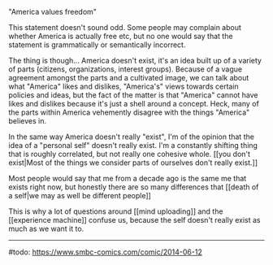 "America values freedom"

This statement doesn't sound odd. Some people may complain about whether America is actually free etc, but no one would say that the statement is grammatically or semantically incorrect.

The thing is though... America doesn't exist, it's an idea built up of a variety of parts (citizens, organizations, interest groups). Because of a vague agreement amongst the parts and a cultivated image, we can talk about what "America" likes and dislikes, "America's" views towards certain policies and ideas, but the fact of the matter is that "America" cannot have likes and dislikes because it's just a shell around a concept. Heck, many of the parts within America vehemently disagree with the things "America" believes in.

In the same way America doesn't really "exist", I'm of the opinion that the idea of a "personal self" doesn't really exist. I'm a constantly shifting thing that is roughly correlated, but not really one cohesive whole. [[you don't exist|Most of the things we consider parts of ourselves don't really exist.]]

Most people would say that me from a decade ago is the same me that exists right now, but honestly there are so many differences that [[death of a self|we may as well be different people]]

This is why a lot of questions around [[mind uploading]] and the [[experience machine]] confuse us, because the self doesn't really exist as much as we want it to.

-----------

#todo: https://www.smbc-comics.com/comic/2014-06-12

